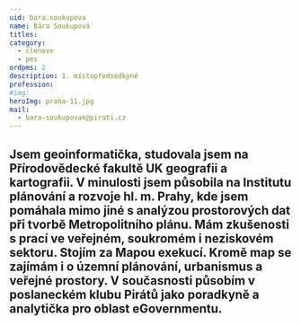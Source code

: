 ```yaml
---
uid: bara.soukupova
name: Bára Soukupová
titles:
category:
  - clenove
  - pms
ordpms: 2
description: 1. místopředsedkyně
profession: 
#img: 
heroImg: praha-11.jpg
mail:
  - bara-soukupovak@pirati.cz
---
```

Jsem geoinformatička, studovala jsem na Přírodovědecké fakultě UK geografii a kartografii. V minulosti jsem působila na Institutu plánování a rozvoje hl. m. Prahy, kde jsem pomáhala mimo jiné s analýzou prostorových dat při tvorbě Metropolitního plánu. Mám zkušenosti s prací ve veřejném, soukromém i neziskovém sektoru. Stojím za Mapou exekucí. Kromě map se zajímám i o územní plánování, urbanismus a veřejné prostory. V současnosti působím v poslaneckém klubu Pirátů jako poradkyně a analytička pro oblast eGovernmentu.
---
